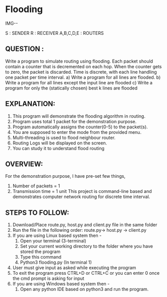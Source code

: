 # Flooding

IMG--

S : SENDER
R : RECEIVER
A,B,C,D,E : ROUTERS

## QUESTION :
Write a program to simulate routing using flooding. Each packet should contain a counter
that is decremented on each hop. When the counter gets to zero, the packet is discarded.
Time is discrete, with each line handling one packet per time interval.
a) Write a program for all lines are flooded.
b) Write a program for all lines except the input line are flooded
c) Write a program for only the (statically chosen) best k lines are flooded


## EXPLANATION:
1. This program will demonstrate the flooding algorithm in routing.
2. Program uses total 1 packet for the demonstration purpose.
3. Program automatically assigns the counter(0-5) to the packet(s).
4. You are supposed to enter the mode from the provided menu.
5. Multi-threading is used to flood neighbour router.
6. Routing Logs will be displayed on the screen.
7. You can study it to understand flood routing


## OVERVIEW:
For the demonstration purpose, I have pre-set few things,
1. Number of packets = 1
2. Transmission time = 1 unit
This project is command-line based and demonstrates computer network routing for discrete
time interval.


## STEPS TO FOLLOW:
1. Download/Place route.py, host.py and client.py file in the same folder
2. Run the file in the following order: route.py-> host.py -> client.py
3. If you are using Linux based system then -
    1. Open your terminal (3-terminal)
    2. Set your current working directory to the folder where you have stored the program
    3. Type this command
    4. Python3 flooding.py (In terminal 1)
4. User must give input as asked while executing the program
5. To exit the program press CTRL+D or CTRL+C or you can enter 0 once the cmd prompt is asking for input
6. If you are using Windows based system then -
    1. Open any python IDE based on python3 and run the program.